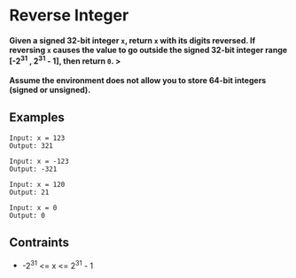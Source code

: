 # Reverse Integer
#### Given a signed 32-bit integer ```x```, return ```x``` with its digits reversed. If reversing ```x``` causes the value to go outside the signed 32-bit integer range [-2<sup>31</sup> , 2<sup>31</sup> - 1], then return ```0```. >
**Assume the environment does not allow you to store 64-bit integers (signed or unsigned).**

## Examples
```
Input: x = 123
Output: 321
```
```
Input: x = -123
Output: -321
```
```
Input: x = 120
Output: 21
```
```
Input: x = 0
Output: 0
```

## Contraints
* -2<sup>31</sup> <= x <= 2<sup>31</sup> - 1

